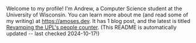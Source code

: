 Welcome to my profile! I'm Andrew, a Computer Science student at the University of Wisconsin. You can learn more about me (and read some of my writing) at https://amoses.dev. It has 1 blog post, and the latest is titled [Revamping the UPL's people counter](http://amoses.dev/blog/upl-people-counter/). (This README is automatically updated -- last checked 2024-10-17!)